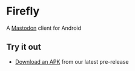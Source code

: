 # Firefly
A [Mastodon](https://joinmastodon.org/) client for Android
## Try it out 
- [Download an APK](https://github.com/MozillaSocial/mozilla-social-android/releases) from our latest pre-release
